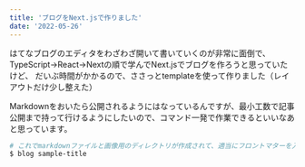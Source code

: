 ```yaml
---
title: 'ブログをNext.jsで作りました'
date: '2022-05-26'
---
```


はてなブログのエディタをわざわざ開いて書いていくのが非常に面倒で、TypeScript→React→Nextの順で学んでNext.jsでブログを作ろうと思っていたけど、
だいぶ時間がかかるので、ささっとtemplateを使って作りました（レイアウトだけ少し整えた）

Markdownをおいたら公開されるようにはなっているんですが、最小工数で記事公開まで持って行けるようにしたいので、コマンド一発で作業できるといいなあと思っています。

```bash
# これでmarkdownファイルと画像用のディレクトリが作成されて、適当にフロントマターを入れてくれる感じにしたい
$ blog sample-title
```
